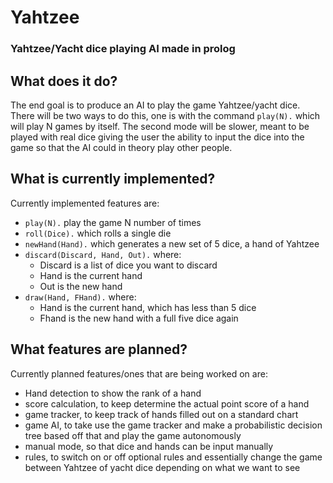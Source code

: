 # Yahtzee
### Yahtzee/Yacht dice playing AI made in prolog

## What does it do?
The end goal is to produce an AI to play the game Yahtzee/yacht dice. There will be two ways to do this, one is with the command `play(N).` which will play N games by itself. The second mode will be slower, meant to be played with real dice giving the user the ability to input the dice into the game so that the AI could in theory play other people.

## What is currently implemented?
Currently implemented features are:
- `play(N).` play the game N number of times
- `roll(Dice).` which rolls a single die
- `newHand(Hand).` which generates a new set of 5 dice, a hand of Yahtzee
- `discard(Discard, Hand, Out).` where:
   - Discard is a list of dice you want to discard
   - Hand is the current hand
   - Out is the new hand
- `draw(Hand, FHand).` where:
   - Hand is the current hand, which has less than 5 dice
   - Fhand is the new hand with a full five dice again

## What features are planned?
Currently planned features/ones that are being worked on are:
- Hand detection to show the rank of a hand
- score calculation, to keep determine the actual point score of a hand
- game tracker, to keep track of hands filled out on a standard chart
- game AI, to take use the game tracker and make a probabilistic decision tree based off that and play the game autonomously
- manual mode, so that dice and hands can be input manually
- rules, to switch on or off optional rules and essentially change the game between Yahtzee of yacht dice depending on what we want to see
